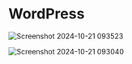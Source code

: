 # WordPress
![Screenshot 2024-10-21 093523](https://github.com/user-attachments/assets/0b87d581-36c9-401f-bf42-c4c925eb7404)

![Screenshot 2024-10-21 093040](https://github.com/user-attachments/assets/fcb3b2c8-2ba4-4a8a-9d94-ab2fb8381878)
